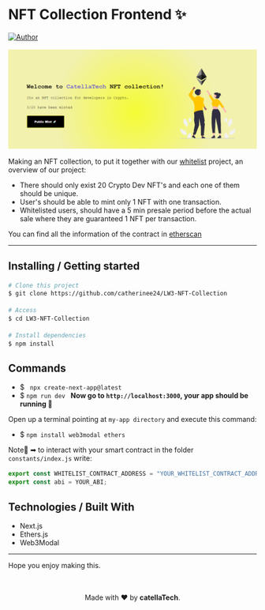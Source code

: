 <h1 aling="center">NFT Collection Frontend ✨</h1>

  <a href="https://github.com/catherinee24" target="_blank">
    <img alt="Author" src="https://img.shields.io/badge/made%20by-CatellaTech-blueviolet?style=flat-square">
  </a>
 

  <br>
  <br>

<img src="./img/img.png">

Making an NFT collection, to put it together with our <a href="https://github.com/catherinee24/Whitelist-Nextjs">whitelist</a> project, an overview of our project:

- There should only exist 20 Crypto Dev NFT's and each one of them should be unique.
- User's should be able to mint only 1 NFT with one transaction.
- Whitelisted users, should have a 5 min presale period before the actual sale where they are guaranteed 1 NFT per transaction.

You can find all the information of the contract in <a href="https://goerli.etherscan.io/token/0x275bd0e60a275ce1be842cfb0f44baf2fad678dc">etherscan</a>

<hr>
<h2> Installing / Getting started </h2>

```bash
# Clone this project
$ git clone https://github.com/catherinee24/LW3-NFT-Collection

# Access
$ cd LW3-NFT-Collection

# Install dependencies
$ npm install 

``` 

<h2>Commands</h2>

- $ ```
npx create-next-app@latest```
- $ ```npm run dev ``` 
<strong>Now go to `http://localhost:3000`, your app should be running </strong>🤘

Open up a terminal pointing at `my-app directory` and execute this command:
- $ ``` npm install web3modal ethers ```

Note🚨 ➡ to interact with your smart contract in the folder `constants/index.js` write:

```js
export const WHITELIST_CONTRACT_ADDRESS = "YOUR_WHITELIST_CONTRACT_ADDRESS";
export const abi = YOUR_ABI;
```
<h2> Technologies / Built With </h2>

- Next.js
- Ethers.js
- Web3Modal
<hr>
Hope you enjoy making this.
<br>
<br>

<p align="center">
<br/>
  Made with ❤️ by <b>catellaTech</b>.
</p>
